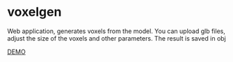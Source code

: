 # voxelgen

Web application, generates voxels from the model. You can upload glb files, adjust the size of the voxels and other parameters. The result is saved in obj

[DEMO](https://voxelgen.reneos.com/)
